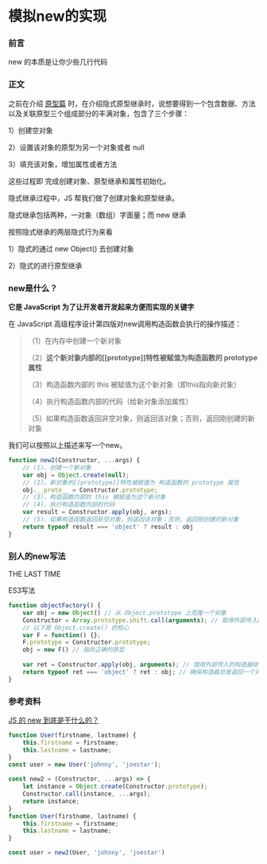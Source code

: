 # 模拟new的实现



### 前言

new 的本质是让你少些几行代码



### 正文

之前在介绍 [原型篇](../原型.md) 时，在介绍隐式原型继承时，说想要得到一个包含数据、方法以及关联原型三个组成部分的丰满对象，包含了三个步骤：

1）创建空对象

2）设置该对象的原型为另一个对象或者 null

3）填充该对象，增加属性或者方法

这些过程即 完成创建对象、原型继承和属性初始化。

隐式继承过程中，JS 帮我们做了创建对象和原型继承。

隐式继承包括两种，一对象（数组）字面量；而 new 继承

按照隐式继承的两层隐式行为来看

1）隐式的通过 new Object() 去创建对象

2）隐式的进行原型继承



### new是什么？

**它是 JavaScript 为了让开发者开发起来方便而实现的关键字**

在 JavaScript 高级程序设计第四版对new调用构造函数会执行的操作描述：

> （1）在内存中创建一个新对象
>
> （2）**这个新对象内部的[[prototype]]特性被赋值为构造函数的 prototype 属性**
>
> （3）构造函数内部的 this 被赋值为这个新对象（即this指向新对象）
>
> （4）执行构造函数内部的代码（给新对象添加属性）
>
> （5）如果构造函数返回非空对象，则返回该对象；否则，返回刚创建的新对象

我们可以按照以上描述来写一个new。

```javascript
function new2(Constructor, ...args) {
    // (1)、创建一个新对象
    var obj = Object.create(null);
    // (2)、新对象的[[prototype]]特性被赋值为 构造函数的 prototype 属性
    obj.__proto__ = Constructor.prototype;
    // (3)、构造函数内部的 this 被赋值为这个新对象
    // (4)、执行构造函数内部的代码
	var result = Constructor.apply(obj, args);
    // (5)、如果构造函数返回非空对象，则返回该对象；否则，返回刚创建的新对象
    return typeof result === 'object' ? result : obj
}
```



### 别人的new写法



THE LAST TIME 

ES3写法

```javascript
function objectFactory() {
    var obj = new Object() // 从 Object.prototype 上克隆一个对象
    Constructor = Array.prototype.shift.call(arguments); // 取得外部传入的构造器，取第一个参数
    // 以下是 Object.create() 的核心
    var F = function() {};
    F.prototype = Constructor.prototype;
    obj = new F() // 指向正确的原型
    
    var ret = Constructor.apply(obj, arguments); // 借用外部传入的构造器给obj设置属性
    return typeof ret === 'object' ? ret : obj; // 确保构造器总是返回一个对象
}
```







### 参考资料

[JS 的 new 到底是干什么的？](https://zhuanlan.zhihu.com/p/23987456?utm_medium=social&utm_source=wechat_session)





```javascript
function User(firstname, lastname) {
    this.firstname = firstname;
	this.lastname = lastname;
}
const user = new User('johnny', 'joestar');
```



```javascript
const new2 = (Constructor, ...args) => {
    let instance = Object.create(Constructor.prototype);
    Constructor.call(instance, ...args);
    return instance;
}
function User(firstname, lastname) {
    this.firstname = firstname;
	this.lastname = lastname;
}

const user = new2(User, 'johnny', 'joestar')
```

